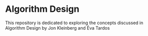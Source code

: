 # Algorithm Design 
This repository is dedicated to exploring the concepts discussed in Algorithm Design by Jon Kleinberg and Éva Tardos

